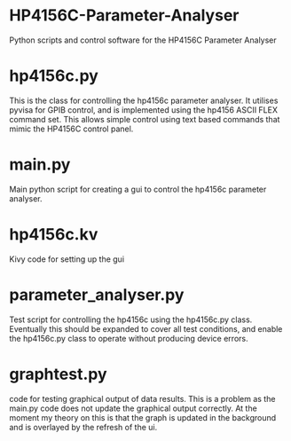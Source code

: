 # HP4156C-Parameter-Analyser
Python scripts and control software for the HP4156C Parameter Analyser


# hp4156c.py

This is the class for controlling the hp4156c parameter analyser.
It utilises pyvisa for GPIB control, and is implemented using the 
hp4156 ASCII FLEX command set. This allows simple control using
text based commands that mimic the HP4156C control panel.

# main.py

Main python script for creating a gui to control the hp4156c parameter
analyser.

# hp4156c.kv

Kivy code for setting up the gui

# parameter_analyser.py

Test script for controlling the hp4156c using the hp4156c.py class.
Eventually this should be expanded to cover all test conditions,
and enable the hp4156c.py class to operate without producing 
device errors.

# graphtest.py

code for testing graphical output of data results. This is a problem
as the main.py code does not update the graphical output correctly.
At the moment my theory on this is that the graph is updated in the
background and is overlayed by the refresh of the ui.
